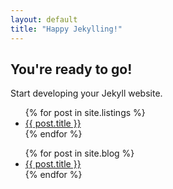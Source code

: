 ```yaml
---
layout: default
title: "Happy Jekylling!"
---
```


## You're ready to go!

Start developing your Jekyll website.

<ul>
  {% for post in site.listings %}
    <li>
      <a href="{{ post.url }}">{{ post.title }}</a>
    </li>
  {% endfor %}
</ul>

<ul>
  {% for post in site.blog %}
    <li>
      <a href="{{ post.url }}">{{ post.title }}</a>
    </li>
  {% endfor %}
</ul>